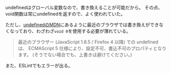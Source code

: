 undefinedはグローバル変数なので、書き換えることが可能だから。
その点、void関数は常にundefinedを返すので、よく使われていた。

ただし、[undefinedのMDN](https://developer.mozilla.org/ja/docs/Web/JavaScript/Reference/Global_Objects/undefined)にあるように最近のブラウザでは書き換えができなくなっており、わざわざ`void 0`を使用する必要が薄れている。

> 最近のブラウザー (JavaScript 1.8.5 / Firefox 4 以降) での undefined は、 ECMAScript 5 仕様により、設定不可、書込不可のプロパティとなります。 (そうでない場合でも、上書きは避けてください。)

また、ESLintでもエラーが出る。
